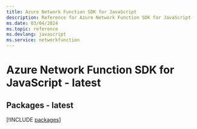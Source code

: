 ```yaml
---
title: Azure Network Function SDK for JavaScript
description: Reference for Azure Network Function SDK for JavaScript
ms.date: 03/04/2024
ms.topic: reference
ms.devlang: javascript
ms.service: networkfunction
---
```

# Azure Network Function SDK for JavaScript - latest
## Packages - latest
[!INCLUDE [packages](network-function-index.md)]